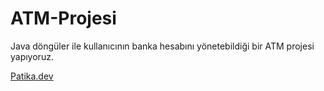 # ATM-Projesi
Java döngüler ile kullanıcının banka hesabını yönetebildiği bir ATM projesi yapıyoruz.

[Patika.dev](https://www.patika.dev/tr)